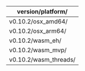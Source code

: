 |   version/platform/   |
|-----------------------|
| v0.10.2/osx_amd64/    |
| v0.10.2/osx_arm64/    |
| v0.10.2/wasm_eh/      |
| v0.10.2/wasm_mvp/     |
| v0.10.2/wasm_threads/ |
